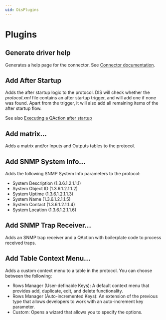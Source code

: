 ```yaml
---
uid: DisPlugins
---
```


# Plugins

## Generate driver help

Generates a help page for the connector. See [Connector documentation](xref:Connector_help_pages).

## Add After Startup

Adds the after startup logic to the protocol. DIS will check whether the *protocol.xml* file contains an after startup trigger, and will add one if none was found. Apart from the trigger, it will also add all remaining items of the after startup flow.

See also [Executing a QAction after startup](xref:LogicExamples#executing-a-qaction-after-startup)

## Add matrix...

Adds a matrix and/or Inputs and Outputs tables to the protocol.

## Add SNMP System Info...

Adds the following SNMP System Info parameters to the protocol:

- System Description (1.3.6.1.2.1.1.1)
- System Object ID (1.3.6.1.2.1.1.2)
- System Uptime (1.3.6.1.2.1.1.3)
- System Name (1.3.6.1.2.1.1.5)
- System Contact (1.3.6.1.2.1.1.4)
- System Location (1.3.6.1.2.1.1.6)

## Add SNMP Trap Receiver...

Adds an SNMP trap receiver and a QAction with boilerplate code to process received traps.

## Add Table Context Menu...

Adds a custom context menu to a table in the protocol. You can choose between the following:

- Rows Manager (User-definable Keys): A default context menu that provides add, duplicate, edit, and delete functionality.
- Rows Manager (Auto-incremented Keys): An extension of the previous type that allows developers to work with an auto-increment key parameter.
- Custom: Opens a wizard that allows you to specify the options.
